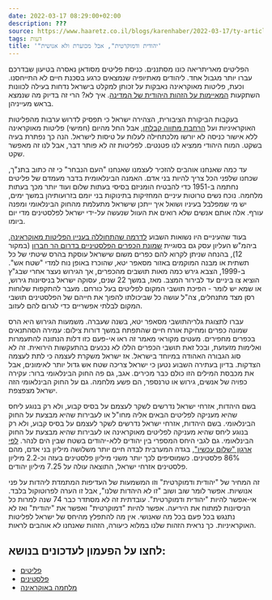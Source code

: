 ```yaml
---
date: 2022-03-17 08:29:00+02:00
description: ???
source: https://www.haaretz.co.il/blogs/karenhaber/2022-03-17/ty-article/00000180-5b9d-db1e-a1d4-dffd873a0000
tags: דעות
title: '"יהודית ודמוקרטית", אבל מכוערת ולא אנושית'
---
```


הפליטים מאריתריאה כונו מסתננים. כניסת פליטים מסודאן נאסרה בטיעון שבדרכם עברו יותר מגבול אחד. ליהודים מאתיופיה שנמצאים כרגע בסכנת חיים לא התייחסנו. וכעת, פליטות מאוקראינה נאבקות על זכותן למקלט בישראל נדחות בעילה לכוונות השתקעות [המאיימות על הזהות היהודית של המדינה](/opinions/2022-03-12/ty-article-opinion/.premium/0000017f-e953-df5f-a17f-fbdf72fe0000). איך לא? הרי זה בדיוק מה שנמצא בראש מעייניהן. 

בעקבות הביקורת הציבורית, הצהירה ישראל כי תפסיק לדרוש ערבות מהפליטות האוקראיניות ועל [הרחבת מתווה קבלתן](/news/education/2022-03-13/ty-article/.premium/00000180-5bd2-de8c-a1aa-dbfa86880000), אבל החל מהיום (חמישי) פליטות מאוקראינה ללא אישור כניסה לא יורשו מלכתחילה לעלות על טיסות לישראל. הנה כך נפתרת בעיה בשקט. המוח היהודי ממציא לנו פטנטים. לפליטות זה לא פותר דבר, אבל לנו זה מאפשר שקט. 

עד כמה שאנחנו אוהבים להזכיר לעצמנו שאנחנו "העם הנבחר" כי זה כתוב בתנ"ך, שכחנו שלפני הכל צריך להיות בני אדם. האמנה הבינלאומית בדבר מעמדם של פליטים נחתמה ב-1951 כדי להבטיח הומניזם בסיסי בעתות שלום ועוד יותר מכך בעתות מלחמה. נוכח נשים טרוטות עיניים המחזיקות בתינוקות בני יומם בזרועותיהן במשך ימים, יש מי שמפלבל בעיניו ושואל איך ייתכן שישראל מתעלמת מהחוק הבינלאומי ומפנה עורף. אלה אותם אנשים שלא רואים את העוול שנעשה על-ידי ישראל לפלסטינים מדי יום ביומו. 

בעוד שהעיניים היו נשואות השבוע [לדרמה שהתחוללה בעניין הפליטות מאוקראינה](/news/education/2022-03-10/ty-article/.premium/0000017f-f22d-da6f-a77f-fa2f580f0000), ביהמ"ש העליון עסק גם בסוגיית [שמונת הכפרים הפלסטיניים בדרום הר חברון](/news/politics/2022-03-14/ty-article/00000180-5b8f-d718-afd9-dfbf10d80000) (במקור 12), בהנחה שניתן לקרוא להם כפרים משום שישראל עוסקת בהרס שיטתי של כל תשתית או מבנה המוקמים באזור מסאפר יטא, שהוכרז באופן נוח למדי "שטח אש". ב-1999, הצבא גירש כמה מאות תושבים מהכפרים, אך הגירוש נעצר אחרי שבג"ץ הוציא צו ביניים עד לבירור המצב. מאז, במשך 22 שנים, עסוקה ישראל בניסיונות גירוש, או שמא יש לומר - הפיכת תושבי המקום לפליטים בעל כורחם. מעבר להתקפות שלוחות רסן מצד מתנחלים, צה"ל עושה כל שביכולתו להפוך את חייהם של הפלסטינים תושבי המקום לבלתי אפשריים כדי לגרום להם לעזוב. 

 עברו לתצוגת גלריהתושבי מסאפר יטא, בשנה שעברה. משמעות הגירוש היא הרס שמונה כפרים ומחיקת אורח חיים שהתפתח במשך דורות צילום: עמירה הסהתנאים בכפרים מחפירים. מעטים מקוראי מאמר זה ראו אי-פעם כזו דלות הנתונה להתעמרות ואלימות מזעזעת, ובכל זאת תושבי הכפרים הללו לא נכנעים בהתעקשות הירואית. זה לא סוג הגבורה האהודה במיוחד בישראל. אז ישראל משקרת לעצמה כי לתת לעצמה הצדקות. בדיון בעתירה השבוע נטען כי ישראל צריכה שטח אש גדול יותר לאימונים, אבל את מכבסת המילים הזו כולם כבר מכירים. אגב, גם פה החוק הבינלאומי ברור: עקירה כפויה של אנשים, גירוש או טרנספר, הם פשע מלחמה. גם על החוק הבינלאומי הזה ישראל מצפצפת. 

בשם היהדות, אזרחי ישראל נדרשים לשקר לעצמם על בסיס קבוע, ולא רק בנוגע ליחס שהיא מעניקה לפליטים הבאים אליה מחו"ל או לעבירות שהיא מבצעת על החוק הבינלאומי. בשם היהדות, אזרחי ישראל נדרשים לשקר לעצמם על בסיס קבוע, ולא רק בנוגע ליחס שהיא מעניקה לפליטים מאוקראינה או לעבירות שהיא מבצעת על החוק הבינלאומי. גם לגבי היחס המספרי בין יהודים ללא-יהודים בשטח שבין הים לנהר. [לפי ארגון "שלום עכשיו"](https://peacenow.org.il/settlements-watch/matzav/population), בגדה המערבית לבדה חיים יותר משלושה מיליון בני אדם, מהם 86% פלסטינים. כשמוסיפים לכך יותר משני מיליון פלסטינים בעזה וכ-2.2 מיליון פלסטינים אזרחי ישראל, התוצאה עולה על 7.25 מיליון יהודים. 

זה המחיר של "יהודית ודמוקרטית" וזו המשמעות של העדיפות המתמדת ליהדות על פני אנושיות. אפשר לומר שוב ושוב "זו לא היהדות שלנו", אבל זו הערה לפרוטוקול בלבד. אי-אפשר להיות "יהודית ודמוקרטית". עובדתית זה לא מסתדר כבר 74 שנה למרות כל הניסיונות למתוח את היריעה. אפשר להיות "דמוקרטית" ואפשר את "יהודית" ואז לא נתנגש בכל פעם בכל מה שאנושי. אין מה להתפלץ מהיחס של ישראל לפליטות האוקראיניות. כך נראית הזהות שלנו במלוא כיעורה, הזהות שאנחנו לא אוהבים לראות.

לחצו על הפעמון לעדכונים בנושא:
------------------------------

* [פליטים](/ty-tag/0000017f-da2e-d494-a17f-de2f1a0a0000)
* [פלסטינים](https://www.themarker.com/ty-tag/0000017f-da2d-dea8-a77f-de6fa5fe0000)
* [מלחמה באוקראינה](/ty-tag/ukrainewar-0000017f-da56-d938-a17f-fe7ef7940000)